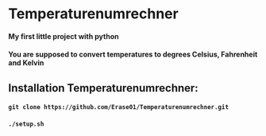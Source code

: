 # Temperaturenumrechner
#### My first little project with python
#### You are supposed to convert temperatures to degrees Celsius, Fahrenheit and Kelvin
## Installation Temperaturenumrechner:
#### `git clone https://github.com/Erase01/Temperaturenumrechner.git`
#### `./setup.sh`
